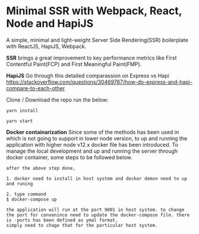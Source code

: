 # Minimal SSR with Webpack, React, Node and HapiJS

A simple, minimal and light-weight Server Side Rendering(SSR) boilerplate with ReactJS, HapiJS, Webpack. 

**SSR** brings a great improvement to key performance metrics like First Contentful Paint(FCP) and First Meaningful Paint(FMP). 

**HapiJS** Go through this detailed comparassion on Express vs Hapi https://stackoverflow.com/questions/30469767/how-do-express-and-hapi-compare-to-each-other


Clone / Download the repo run the below: 


```
yarn install

yarn start

```
**Docker containarization** Since some of the methods has been used in which is not going to support in lower node version, to up and running the application with higher node v12.x docker file has been introduced. To manage the local development and up and running the server through docker container, some steps to be followed below. 

```
after the above step done,

1. docker need to install in host system and docker demon need to up and runing

2. type command
$ docker-compose up

the application will run at the port 9001 in host system. to change the port for convenince need to update the docker-compose file. there is -ports has been defined as ymal format.
simply need to chage that for the particular host system.

```